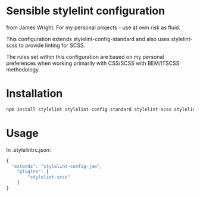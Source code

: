# Sensible stylelint configuration 

from James Wright.  For my personal projects - use at own risk as fluid.

This configuration extends stylelint-config-standard and also uses stylelint-scss to provide linting for SCSS.

The rules set within this configuration are based on my personal preferences when working primarily with CSS/SCSS with BEM/ITSCSS methodology.

# Installation
```javascript
npm install stylelint stylelint-config-standard stylelint-scss stylelint-config-jaw --save-dev  
```
# Usage

In .stylelintrc.json:

```javascript
{
  "extends": "stylelint-config-jaw",
    "plugins": [
        "stylelint-scss"
    ]
}

```



